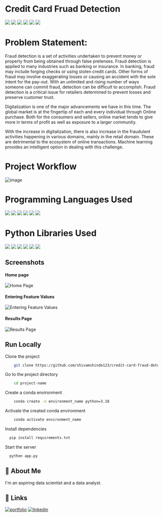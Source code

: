 
# Credit Card Fruad Detection
![](https://img.shields.io/github/last-commit/shivamshinde123/credit-card-fraud-detection2)
![](https://img.shields.io/github/languages/count/shivamshinde123/credit-card-fraud-detection2)
![](https://img.shields.io/github/languages/top/shivamshinde123/credit-card-fraud-detection2)
![](https://img.shields.io/github/repo-size/shivamshinde123/credit-card-fraud-detection2)
![](https://img.shields.io/github/directory-file-count/shivamshinde123/credit-card-fraud-detection2)
![](https://img.shields.io/github/license/shivamshinde123/credit-card-fraud-detection2)

# Problem Statement:
<p>Fraud detection is a set of activities undertaken to prevent money or property from
being obtained through false pretenses. Fraud detection is applied to many industries
such as banking or insurance. In banking, fraud may include forging checks or using
stolen credit cards. Other forms of fraud may involve exaggerating losses or causing an
accident with the sole intent for the pay-out. With an unlimited and rising number of
ways someone can commit fraud, detection can be difficult to accomplish. Fraud
detection is a critical issue for retailers determined to prevent losses and preserve
customer trust.</p>
<p>Digitalization is one of the major advancements we have in this time. The global market
is at the fingertip of each and every individual through Online purchase. Both for the
consumers and sellers, online market tends to give more in terms of profit as well as
exposure to a larger community.</p>
<p>With the increase in digitalization, there is also increase in the fraudulent activities
happening in various domains, mainly in the retail domain. These are detrimental to the
ecosystem of online transactions. Machine learning provides an intelligent option in
dealing with this challenge.</p>

# Project Workflow
![image](https://user-images.githubusercontent.com/54674972/213406840-266fe8a3-5c77-448d-b85a-9954678caee2.png)

# Programming Languages Used
![](https://img.shields.io/badge/-Python-blue)
![](https://img.shields.io/badge/-HTML-%23E34F26)
![](https://img.shields.io/badge/-CSS-%231572B6)
![](https://img.shields.io/badge/-JavaScript-%23F7DF1E)
![](https://img.shields.io/badge/-Git-%23F05032)
![](https://img.shields.io/badge/-DVC-%2313ADC7)


# Python Libraries Used
![](https://img.shields.io/badge/-Cookiecutter-%23D4AA00)
![](https://img.shields.io/badge/-NumPy-%23013243)
![](https://img.shields.io/badge/-Pandas-%23150458)
![](https://img.shields.io/badge/-Pydantic-black)
![](https://img.shields.io/badge/-Flask-%23000000)
![](https://img.shields.io/badge/-Scikit--Learn-%23F7931E)

## Screenshots

#### Home page
![Home Page](https://i.postimg.cc/KvBjmsxS/img1.png)

#### Entering Feature Values
![Entering Feature Values](https://i.postimg.cc/yNY8X19s/img2.png)

#### Results Page
![Results Page](https://i.postimg.cc/7ZNL2G5K/img3.png)


## Run Locally

Clone the project

```bash
    git clone https://github.com/shivamshinde123/credit-card-fraud-detection2.git
```

Go to the project directory

```bash
    cd project-name
```

Create a conda environment

```bash
    conda create -n environment_name python=3.10
```

Activate the created conda environment

```bash
    conda activate environment_name
```

Install dependencies

```bash
  pip install requirements.txt
```

Start the server

```bash
  python app.py
```


## 🚀 About Me
I'm an aspiring data scientist and a data analyst.


## 🔗 Links
[![portfolio](https://img.shields.io/badge/my_portfolio-000?style=for-the-badge&logo=ko-fi&logoColor=white)](http://shivamdshinde.com/)
[![linkedin](https://img.shields.io/badge/linkedin-0A66C2?style=for-the-badge&logo=linkedin&logoColor=white)](https://www.linkedin.com/in/shivamds92722/)
